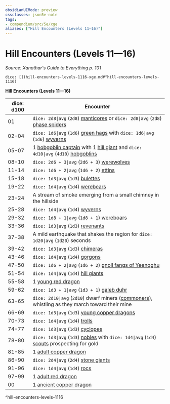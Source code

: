 ```yaml
---
obsidianUIMode: preview
cssclasses: json5e-note
tags:
- compendium/src/5e/xge
aliases: ["Hill Encounters (Levels 11—16)"]
---
```

# Hill Encounters (Levels 11—16)
*Source: Xanathar's Guide to Everything p. 101* 

`dice: [](hill-encounters-levels-1116-xge.md#^hill-encounters-levels-1116)`

**Hill Encounters (Levels 11—16)**

| dice: d100 | Encounter |
|------------|-----------|
| 01 | `dice: 2d8\|avg` (`2d8`) [manticores](4-Resources/Compendium/bestiary/monstrosity/manticore.md) or `dice: 2d8\|avg` (`2d8`) [phase spiders](4-Resources/Compendium/bestiary/monstrosity/phase-spider.md) |
| 02-04 | `dice: 1d6\|avg` (`1d6`) [green hags](4-Resources/Compendium/bestiary/fey/green-hag.md) with `dice: 1d6\|avg` (`1d6`) [wyverns](4-Resources/Compendium/bestiary/dragon/wyvern.md) |
| 05-07 | 1 [hobgoblin captain](4-Resources/Compendium/bestiary/humanoid/hobgoblin-captain.md) with 1 [hill giant](4-Resources/Compendium/bestiary/giant/hill-giant.md) and `dice: 4d10\|avg` (`4d10`) [hobgoblins](4-Resources/Compendium/bestiary/humanoid/hobgoblin.md) |
| 08-10 | `dice: 2d6 + 3\|avg` (`2d6 + 3`) [werewolves](4-Resources/Compendium/bestiary/humanoid/werewolf.md) |
| 11-14 | `dice: 1d6 + 2\|avg` (`1d6 + 2`) [ettins](4-Resources/Compendium/bestiary/giant/ettin.md) |
| 15-18 | `dice: 1d3\|avg` (`1d3`) [bulettes](4-Resources/Compendium/bestiary/monstrosity/bulette.md) |
| 19-22 | `dice: 1d4\|avg` (`1d4`) [werebears](4-Resources/Compendium/bestiary/humanoid/werebear.md) |
| 23-24 | A stream of smoke emerging from a small chimney in the hillside |
| 25-28 | `dice: 1d4\|avg` (`1d4`) [wyverns](4-Resources/Compendium/bestiary/dragon/wyvern.md) |
| 29-32 | `dice: 1d8 + 1\|avg` (`1d8 + 1`) [wereboars](4-Resources/Compendium/bestiary/humanoid/wereboar.md) |
| 33-36 | `dice: 1d3\|avg` (`1d3`) [revenants](4-Resources/Compendium/bestiary/undead/revenant.md) |
| 37-38 | A mild earthquake that shakes the region for `dice: 1d20\|avg` (`1d20`) seconds |
| 39-42 | `dice: 1d3\|avg` (`1d3`) [chimeras](4-Resources/Compendium/bestiary/monstrosity/chimera.md) |
| 43-46 | `dice: 1d4\|avg` (`1d4`) [gorgons](4-Resources/Compendium/bestiary/monstrosity/gorgon.md) |
| 47-50 | `dice: 1d6 + 2\|avg` (`1d6 + 2`) [gnoll fangs of Yeenoghu](4-Resources/Compendium/bestiary/fiend/gnoll-fang-of-yeenoghu.md) |
| 51-54 | `dice: 1d4\|avg` (`1d4`) [hill giants](4-Resources/Compendium/bestiary/giant/hill-giant.md) |
| 55-58 | 1 [young red dragon](4-Resources/Compendium/bestiary/dragon/young-red-dragon.md) |
| 59-62 | `dice: 1d3 + 1\|avg` (`1d3 + 1`) [galeb duhr](4-Resources/Compendium/bestiary/elemental/galeb-duhr.md) |
| 63-65 | `dice: 2d10\|avg` (`2d10`) dwarf miners ([commoners](4-Resources/Compendium/bestiary/humanoid/commoner.md)), whistling as they march toward their mine |
| 66-69 | `dice: 1d3\|avg` (`1d3`) [young copper dragons](4-Resources/Compendium/bestiary/dragon/young-copper-dragon.md) |
| 70-73 | `dice: 1d4\|avg` (`1d4`) [trolls](4-Resources/Compendium/bestiary/giant/troll.md) |
| 74-77 | `dice: 1d3\|avg` (`1d3`) [cyclopes](4-Resources/Compendium/bestiary/giant/cyclops.md) |
| 78-80 | `dice: 1d3\|avg` (`1d3`) [nobles](4-Resources/Compendium/bestiary/humanoid/noble.md) with `dice: 1d4\|avg` (`1d4`) [scouts](4-Resources/Compendium/bestiary/humanoid/scout.md) prospecting for gold |
| 81-85 | 1 [adult copper dragon](4-Resources/Compendium/bestiary/dragon/adult-copper-dragon.md) |
| 86-90 | `dice: 2d4\|avg` (`2d4`) [stone giants](4-Resources/Compendium/bestiary/giant/stone-giant.md) |
| 91-96 | `dice: 1d4\|avg` (`1d4`) [rocs](4-Resources/Compendium/bestiary/monstrosity/roc.md) |
| 97-99 | 1 [adult red dragon](4-Resources/Compendium/bestiary/dragon/adult-red-dragon.md) |
| 00 | 1 [ancient copper dragon](4-Resources/Compendium/bestiary/dragon/ancient-copper-dragon.md) |
^hill-encounters-levels-1116
